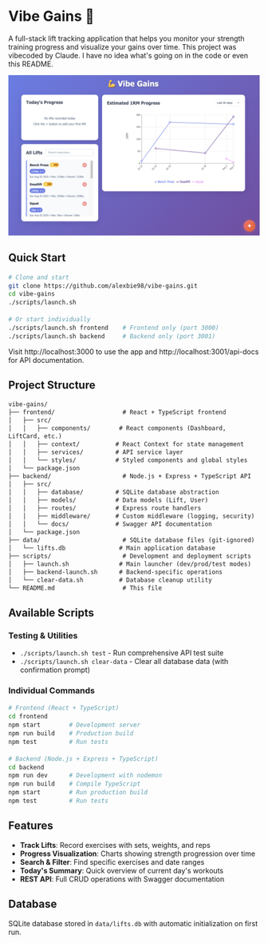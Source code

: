 # Vibe Gains 💪

A full-stack lift tracking application that helps you monitor your strength training progress and visualize your gains over time. This project was vibecoded by Claude. I have no idea what's going on in the code or even this README.

![Vibe Gains Screenshot](./screenshot.png)

## Quick Start

```bash
# Clone and start
git clone https://github.com/alexbie98/vibe-gains.git
cd vibe-gains
./scripts/launch.sh

# Or start individually
./scripts/launch.sh frontend    # Frontend only (port 3000)
./scripts/launch.sh backend     # Backend only (port 3001)
```

Visit http://localhost:3000 to use the app and http://localhost:3001/api-docs for API documentation.

## Project Structure

```
vibe-gains/
├── frontend/                   # React + TypeScript frontend
│   ├── src/
│   │   ├── components/        # React components (Dashboard, LiftCard, etc.)
│   │   ├── context/          # React Context for state management
│   │   ├── services/         # API service layer
│   │   └── styles/           # Styled components and global styles
│   └── package.json
├── backend/                    # Node.js + Express + TypeScript API
│   ├── src/
│   │   ├── database/         # SQLite database abstraction
│   │   ├── models/           # Data models (Lift, User)
│   │   ├── routes/           # Express route handlers
│   │   ├── middleware/       # Custom middleware (logging, security)
│   │   └── docs/             # Swagger API documentation
│   └── package.json
├── data/                       # SQLite database files (git-ignored)
│   └── lifts.db               # Main application database
├── scripts/                    # Development and deployment scripts
│   ├── launch.sh              # Main launcher (dev/prod/test modes)
│   ├── backend-launch.sh      # Backend-specific operations
│   └── clear-data.sh          # Database cleanup utility
└── README.md                   # This file
```

## Available Scripts

### Testing & Utilities
- `./scripts/launch.sh test` - Run comprehensive API test suite
- `./scripts/launch.sh clear-data` - Clear all database data (with confirmation prompt)

### Individual Commands
```bash
# Frontend (React + TypeScript)
cd frontend
npm start        # Development server
npm run build    # Production build
npm test         # Run tests

# Backend (Node.js + Express + TypeScript)
cd backend
npm run dev      # Development with nodemon
npm run build    # Compile TypeScript
npm start        # Run production build
npm test         # Run tests
```

## Features

- **Track Lifts**: Record exercises with sets, weights, and reps
- **Progress Visualization**: Charts showing strength progression over time
- **Search & Filter**: Find specific exercises and date ranges
- **Today's Summary**: Quick overview of current day's workouts
- **REST API**: Full CRUD operations with Swagger documentation

## Database

SQLite database stored in `data/lifts.db` with automatic initialization on first run.
